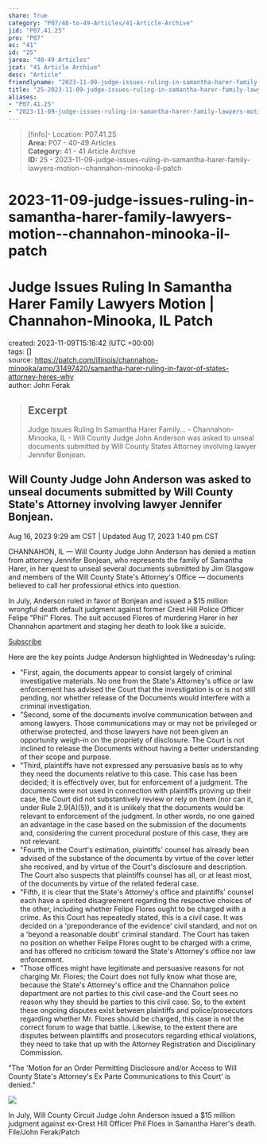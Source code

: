 ```yaml
---  
share: True  
category: "P07/40-to-49-Articles/41-Article-Archive"  
jid: "P07.41.25"  
pro: "P07"  
ac: "41"  
id: "25"  
jarea: "40-49 Articles"  
jcat: "41 Article Archive"  
desc: "Article"  
friendlyname: "2023-11-09-judge-issues-ruling-in-samantha-harer-family-lawyers-motion--channahon-minooka-il-patch"  
title: "25-2023-11-09-judge-issues-ruling-in-samantha-harer-family-lawyers-motion--channahon-minooka-il-patch"  
aliases:   
- "P07.41.25"  
- "2023-11-09-judge-issues-ruling-in-samantha-harer-family-lawyers-motion--channahon-minooka-il-patch"  
---  
```

>[!info]- Location: P07.41.25  
>**Area:** P07 - 40-49 Articles  
>**Category:** 41 - 41 Article Archive  
>**ID:** 25 - 2023-11-09-judge-issues-ruling-in-samantha-harer-family-lawyers-motion--channahon-minooka-il-patch  
  
# 2023-11-09-judge-issues-ruling-in-samantha-harer-family-lawyers-motion--channahon-minooka-il-patch  
# Judge Issues Ruling In Samantha Harer Family Lawyers Motion | Channahon-Minooka, IL Patch  
  
created: 2023-11-09T15:16:42 (UTC +00:00)  
tags: []  
source: https://patch.com/illinois/channahon-minooka/amp/31497420/samantha-harer-ruling-in-favor-of-states-attorney-heres-why  
author: John Ferak  
  
> ## Excerpt  
> Judge Issues Ruling In Samantha Harer Family... - Channahon-Minooka, IL - Will County Judge John Anderson was asked to unseal documents submitted by Will County States Attorney involving lawyer Jennifer Bonjean.  
  
  
## Will County Judge John Anderson was asked to unseal documents submitted by Will County State's Attorney involving lawyer Jennifer Bonjean.  
  
Aug 16, 2023 9:29 am CST | Updated Aug 17, 2023 1:40 pm CST  
  
CHANNAHON, IL — Will County Judge John Anderson has denied a motion from attorney Jennifer Bonjean, who represents the family of Samantha Harer, in her quest to unseal several documents submitted by Jim Glasgow and members of the Will County State's Attorney's Office — documents believed to call her professional ethics into question.  
  
In July, Anderson ruled in favor of Bonjean and issued a $15 million wrongful death default judgment against former Crest Hill Police Officer Felipe "Phil" Flores. The suit accused Flores of murdering Harer in her Channahon apartment and staging her death to look like a suicide.  
  
[Subscribe](https://patch.com/illinois/channahon-minooka/subscribe?utm_source=amp&utm_campaign=subscribe&utm_medium=mobile&utm_term=subscribe_in_article)  
  
Here are the key points Judge Anderson highlighted in Wednesday's ruling:  
  
-   "First, again, the documents appear to consist largely of criminal investigative materials. No one from the State's Attorney's office or law enforcement has advised the Court that the investigation is or is not still pending, nor whether release of the Documents would interfere with a criminal investigation.  
-   "Second, some of the documents involve communication between and among lawyers. Those communications may or may not be privileged or otherwise protected, and those lawyers have not been given an opportunity weigh-in on the propriety of disclosure. The Court is not inclined to release the Documents without having a better understanding of their scope and purpose.  
-   "Third, plaintiffs have not expressed any persuasive basis as to why they need the documents relative to this case. This case has been decided; it is effectively over, but for enforcement of a judgment. The documents were not used in connection with plaintiffs proving up their case, the Court did not substantively review or rely on them (nor can it, under Rule 2.9(A)(5)), and it is unlikely that the documents would be relevant to enforcement of the judgment. In other words, no one gained an advantage in the case based on the submission of the documents and, considering the current procedural posture of this case, they are not relevant.  
-   "Fourth, in the Court's estimation, plaintiffs' counsel has already been advised of the substance of the documents by virtue of the cover letter she received, and by virtue of the Court's disclosure and description. The Court also suspects that plaintiffs counsel has all, or at least most, of the documents by virtue of the related federal case.  
-   "Fifth, it is clear that the State's Attorney's office and plaintiffs' counsel each have a spirited disagreement regarding the respective choices of the other, including whether Felipe Flores ought to be charged with a crime. As this Court has repeatedly stated, this is a civil case. It was decided on a 'preponderance of the evidence' civil standard, and not on a 'beyond a reasonable doubt' criminal standard. The Court has taken no position on whether Felipe Flores ought to be charged with a crime, and has offered no criticism toward the State's Attorney's office nor law enforcement.  
-   "Those offices might have legitimate and persuasive reasons for not charging Mr. Flores; the Court does not fully know what those are, because the State's Attorney's office and the Channahon police department are not parties to this civil case-and the Court sees no reason why they should be parties to this civil case. So, to the extent these ongoing disputes exist between plaintiffs and police/prosecutors regarding whether Mr. Flores should be charged, this case is not the correct forum to wage that battle. Likewise, to the extent there are disputes between plaintiffs and prosecutors regarding ethical violations, they need to take that up with the Attorney Registration and Disciplinary Commission.  
  
"The 'Motion for an Order Permitting Disclosure and/or Access to Will County State's Attorney's Ex Parte Communications to this Court' is denied."  
  
![](https://patch.com/img/cdn20/users/22944156/20230816/103440/styles/raw/public/processed_images/JudgeJohnAnderson.jpg)  
  
In July, Will County Circuit Judge John Anderson issued a $15 million judgment against ex-Crest Hill Officer Phil Floes in Samantha Harer's death. File/John Ferak/Patch  

